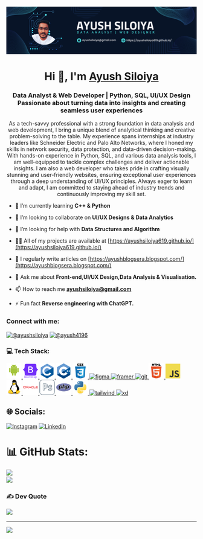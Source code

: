 ![logo](https://github.com/ayushsiloiya619/ayushsiloiya619/blob/main/ayush.png)
<h1 align="center">Hi 👋, I'm <a href="https://ayushsiloiya619.github.io/">Ayush Siloiya</a></h1>
<h3 align="center">
  Data Analyst & Web Developer | Python, SQL, UI/UX Design <br>
  Passionate about turning data into insights and creating seamless user experiences
</h3>

<p align="center">
  As a tech-savvy professional with a strong foundation in data analysis and web development, 
  I bring a unique blend of analytical thinking and creative problem-solving to the table. 
  My experience spans internships at industry leaders like Schneider Electric and Palo Alto Networks, 
  where I honed my skills in network security, data protection, and data-driven decision-making. 
  With hands-on experience in Python, SQL, and various data analysis tools, I am well-equipped to tackle 
  complex challenges and deliver actionable insights. I am also a web developer who takes pride in 
  crafting visually stunning and user-friendly websites, ensuring exceptional user experiences through 
  a deep understanding of UI/UX principles. Always eager to learn and adapt, I am committed to staying 
  ahead of industry trends and continuously improving my skill set.
</p>


- 🌱 I’m currently learning **C++ & Python**

- 👯 I’m looking to collaborate on **UI/UX Designs & Data Analytics**

- 🤝 I’m looking for help with **Data Structures and Algorithm**

- 👨‍💻 All of my projects are available at [https://ayushsiloiya619.github.io/](https://ayushsiloiya619.github.io/)

- 📝 I regularly write articles on [https://ayushblogsera.blogspot.com/](https://ayushblogsera.blogspot.com/)

- 💬 Ask me about **Front-end,UI/UX Design,Data Analysis & Visualisation.**

- 📫 How to reach me **ayushsiloiya@gmail.com**

- ⚡ Fun fact **Reverse engineering with ChatGPT.**

<h3 align="left">Connect with me:</h3>
<p align="left">
<a href="https://www.leetcode.com/@ayushsiloiya" target="blank"><img align="center" src="https://raw.githubusercontent.com/rahuldkjain/github-profile-readme-generator/master/src/images/icons/Social/leet-code.svg" alt="@ayushsiloiya" height="30" width="40" /></a>
<a href="https://www.hackerearth.com/@ayush4196" target="blank"><img align="center" src="https://raw.githubusercontent.com/rahuldkjain/github-profile-readme-generator/master/src/images/icons/Social/hackerearth.svg" alt="@ayush4196" height="30" width="40" /></a>
</p>
<h3 align="left"> 💻 Tech Stack:</h3>
<p align="left"> <a href="https://developer.android.com" target="_blank" rel="noreferrer"> <img src="https://raw.githubusercontent.com/devicons/devicon/master/icons/android/android-original-wordmark.svg" alt="android" width="40" height="40"/> </a> <a href="https://getbootstrap.com" target="_blank" rel="noreferrer"> <img src="https://raw.githubusercontent.com/devicons/devicon/master/icons/bootstrap/bootstrap-plain-wordmark.svg" alt="bootstrap" width="40" height="40"/> </a> <a href="https://www.cprogramming.com/" target="_blank" rel="noreferrer"> <img src="https://raw.githubusercontent.com/devicons/devicon/master/icons/c/c-original.svg" alt="c" width="40" height="40"/> </a> <a href="https://www.w3schools.com/cpp/" target="_blank" rel="noreferrer"> <img src="https://raw.githubusercontent.com/devicons/devicon/master/icons/cplusplus/cplusplus-original.svg" alt="cplusplus" width="40" height="40"/> </a> <a href="https://www.w3schools.com/css/" target="_blank" rel="noreferrer"> <img src="https://raw.githubusercontent.com/devicons/devicon/master/icons/css3/css3-original-wordmark.svg" alt="css3" width="40" height="40"/> </a> <a href="https://www.figma.com/" target="_blank" rel="noreferrer"> <img src="https://www.vectorlogo.zone/logos/figma/figma-icon.svg" alt="figma" width="40" height="40"/> </a> <a href="https://www.framer.com/" target="_blank" rel="noreferrer"> <img src="https://www.vectorlogo.zone/logos/framer/framer-icon.svg" alt="framer" width="40" height="40"/> </a> <a href="https://git-scm.com/" target="_blank" rel="noreferrer"> <img src="https://www.vectorlogo.zone/logos/git-scm/git-scm-icon.svg" alt="git" width="40" height="40"/> </a> <a href="https://www.w3.org/html/" target="_blank" rel="noreferrer"> <img src="https://raw.githubusercontent.com/devicons/devicon/master/icons/html5/html5-original-wordmark.svg" alt="html5" width="40" height="40"/> </a> <a href="https://developer.mozilla.org/en-US/docs/Web/JavaScript" target="_blank" rel="noreferrer"> <img src="https://raw.githubusercontent.com/devicons/devicon/master/icons/javascript/javascript-original.svg" alt="javascript" width="40" height="40"/> </a> <a href="https://www.linux.org/" target="_blank" rel="noreferrer"> <img src="https://raw.githubusercontent.com/devicons/devicon/master/icons/linux/linux-original.svg" alt="linux" width="40" height="40"/> </a> <a href="https://www.oracle.com/" target="_blank" rel="noreferrer"> <img src="https://raw.githubusercontent.com/devicons/devicon/master/icons/oracle/oracle-original.svg" alt="oracle" width="40" height="40"/> </a> <a href="https://www.photoshop.com/en" target="_blank" rel="noreferrer"> <img src="https://raw.githubusercontent.com/devicons/devicon/master/icons/photoshop/photoshop-line.svg" alt="photoshop" width="40" height="40"/> </a> <a href="https://www.php.net" target="_blank" rel="noreferrer"> <img src="https://raw.githubusercontent.com/devicons/devicon/master/icons/php/php-original.svg" alt="php" width="40" height="40"/> </a> <a href="https://www.python.org" target="_blank" rel="noreferrer"> <img src="https://raw.githubusercontent.com/devicons/devicon/master/icons/python/python-original.svg" alt="python" width="40" height="40"/> </a> <a href="https://tailwindcss.com/" target="_blank" rel="noreferrer"> <img src="https://www.vectorlogo.zone/logos/tailwindcss/tailwindcss-icon.svg" alt="tailwind" width="40" height="40"/> </a> <a href="https://www.adobe.com/products/xd.html" target="_blank" rel="noreferrer"> <img src="https://cdn.worldvectorlogo.com/logos/adobe-xd.svg" alt="xd" width="40" height="40"/> </a> </p>

## 🌐 Socials:
[![Instagram](https://img.shields.io/badge/Instagram-%23E4405F.svg?logo=Instagram&logoColor=white)](https://instagram.com/iam_ayush_s) [![LinkedIn](https://img.shields.io/badge/LinkedIn-%230077B5.svg?logo=linkedin&logoColor=white)](https://linkedin.com/in/ayushsiloiya) 

# 📊 GitHub Stats:
![](https://github-readme-streak-stats.herokuapp.com/?user=ayushsiloiya619&theme=gotham&hide_border=false)<br/>
![](https://github-readme-stats.vercel.app/api/top-langs/?username=ayushsiloiya619&theme=gotham&hide_border=false&include_all_commits=true&count_private=false&layout=compact&hide=jupyter%20notebook)


### ✍️ Dev Quote
![](https://quotes-github-readme.vercel.app/api?type=horizontal&theme=radical)

---
[![](https://visitcount.itsvg.in/api?id=ayushsiloiya619&icon=7&color=10)](https://visitcount.itsvg.in)

<!----->

